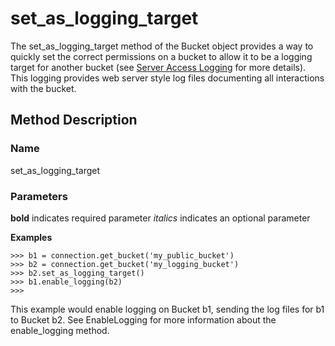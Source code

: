 # set\_as\_logging\_target #

The set\_as\_logging\_target method of the Bucket object provides a way to quickly set the correct permissions on a bucket to allow it to be a logging target for another bucket (see [Server Access Logging](http://docs.amazonwebservices.com/AmazonS3/2006-03-01/ServerLogs.html) for more details).  This logging provides web server style log files documenting all interactions with the bucket.

## Method Description ##

### Name ###
set\_as\_logging\_target

### Parameters ###
**bold** indicates required parameter
_italics_ indicates an optional parameter


**Examples**
```
>>> b1 = connection.get_bucket('my_public_bucket')
>>> b2 = connection.get_bucket('my_logging_bucket')
>>> b2.set_as_logging_target()
>>> b1.enable_logging(b2)
>>>
```

This example would enable logging on Bucket b1, sending the log files for b1 to Bucket b2.  See EnableLogging for more information about the enable\_logging method.